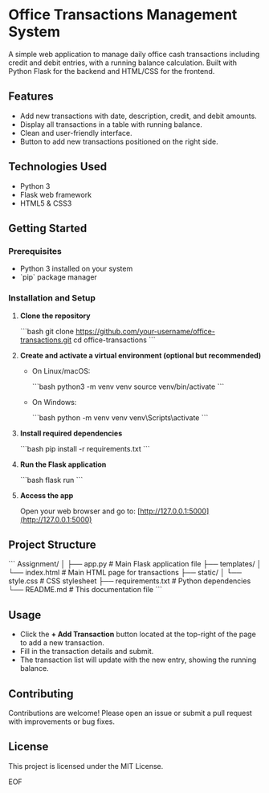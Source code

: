 
# Office Transactions Management System

A simple web application to manage daily office cash transactions including credit and debit entries, with a running balance calculation. Built with Python Flask for the backend and HTML/CSS for the frontend.

## Features

- Add new transactions with date, description, credit, and debit amounts.
- Display all transactions in a table with running balance.
- Clean and user-friendly interface.
- Button to add new transactions positioned on the right side.

## Technologies Used

- Python 3
- Flask web framework
- HTML5 & CSS3

## Getting Started

### Prerequisites

- Python 3 installed on your system
- \`pip\` package manager

### Installation and Setup

1. **Clone the repository**

   \`\`\`bash
   git clone https://github.com/your-username/office-transactions.git
   cd office-transactions
   \`\`\`

2. **Create and activate a virtual environment (optional but recommended)**

   - On Linux/macOS:

     \`\`\`bash
     python3 -m venv venv
     source venv/bin/activate
     \`\`\`

   - On Windows:

     \`\`\`bash
     python -m venv venv
     venv\Scripts\activate
     \`\`\`

3. **Install required dependencies**

   \`\`\`bash
   pip install -r requirements.txt
   \`\`\`

4. **Run the Flask application**

   \`\`\`bash
   flask run
   \`\`\`

5. **Access the app**

   Open your web browser and go to: [http://127.0.0.1:5000](http://127.0.0.1:5000)

## Project Structure

\`\`\`
Assignment/
│
├── app.py                 # Main Flask application file
├── templates/
│   └── index.html         # Main HTML page for transactions
├── static/
│   └── style.css          # CSS stylesheet
├── requirements.txt       # Python dependencies
└── README.md              # This documentation file
\`\`\`

## Usage

- Click the **+ Add Transaction** button located at the top-right of the page to add a new transaction.
- Fill in the transaction details and submit.
- The transaction list will update with the new entry, showing the running balance.

## Contributing

Contributions are welcome! Please open an issue or submit a pull request with improvements or bug fixes.

## License

This project is licensed under the MIT License.

EOF
